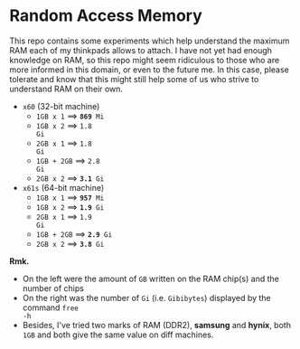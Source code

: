 # Random Access Memory
This repo contains some experiments which help understand the maximum RAM each of
my thinkpads allows to attach. I have not yet had enough knowledge on RAM, so this
repo might seem ridiculous to those who are more informed in this domain, or even
to the future me. In this case, please tolerate and know that this might still help
some of us who strive to understand RAM on their own.

- <code>x60</code> (32-bit machine)
  - <code>1GB x 1</code> $`\implies`$ <code><b>869</b> Mi</code>
  - <code>1GB x 2</code> $`\implies`$ <code>1.8 Gi</code>
  - <code>2GB x 1</code> $`\implies`$ <code>1.8 Gi</code>
  - <code>1GB + 2GB</code> $`\implies`$ <code>2.8 Gi</code>
  - <code>2GB x 2</code> $`\implies`$ <code><b>3.1</b> Gi</code>
- <code>x61s</code> (64-bit machine)
  - <code>1GB x 1</code> $`\implies`$ <code><b>957</b> Mi</code>
  - <code>1GB x 2</code> $`\implies`$ <code><b>1.9</b> Gi</code>
  - <code>2GB x 1</code> $`\implies`$ <code>1.9 Gi</code>
  - <code>1GB + 2GB</code> $`\implies`$ <code><b>2.9</b> Gi</code>
  - <code>2GB x 2</code> $`\implies`$ <code><b>3.8</b> Gi</code>


<b>Rmk.</b>
- On the left were the amount of <code>GB</code> written on the RAM chip(s) and the number of chips
- On the right was the number of <code>Gi</code> (i.e. <code>Gibibytes</code>) displayed by the command <code>free -h</code>
- Besides, I've tried two marks of RAM (DDR2), <b>samsung</b> and <b>hynix</b>, both <code>1GB</code> and both give the same value on diff machines.
